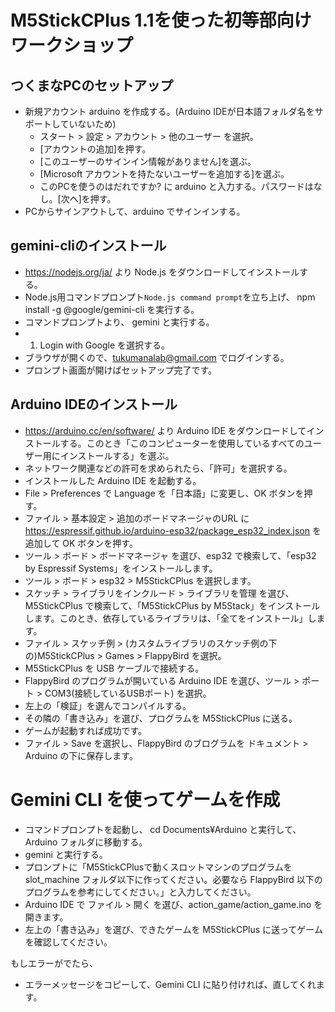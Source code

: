 # M5StickCPlus 1.1を使った初等部向けワークショップ

## つくまなPCのセットアップ

- 新規アカウント arduino を作成する。(Arduino IDEが日本語フォルダ名をサポートしていないため)
  - スタート > 設定 > アカウント > 他のユーザー を選択。
  - [アカウントの追加]を押す。
  - [このユーザーのサインイン情報がありません]を選ぶ。
  - [Microsoft アカウントを持たないユーザーを追加する]を選ぶ。
  - このPCを使うのはだれですか? に arduino と入力する。パスワードはなし。[次へ]を押す。
- PCからサインアウトして、arduino でサインインする。

## gemini-cliのインストール

- https://nodejs.org/ja/ より Node.js をダウンロードしてインストールする。
- Node.js用コマンドプロンプト`Node.js command prompt`を立ち上げ、 npm install -g @google/gemini-cli を実行する。
- コマンドプロンプトより、 gemini と実行する。
- 1. Login with Google を選択する。
- ブラウザが開くので、tukumanalab@gmail.com でログインする。
- プロンプト画面が開けばセットアップ完了です。

## Arduino IDEのインストール

- https://arduino.cc/en/software/ より Arduino IDE をダウンロードしてインストールする。このとき「このコンピューターを使用しているすべてのユーザー用にインストールする」を選ぶ。
- ネットワーク関連などの許可を求められたら、「許可」を選択する。
- インストールした Arduino IDE を起動する。
- File > Preferences で Language を「日本語」に変更し、OK ボタンを押す。
- ファイル > 基本設定 > 追加のボードマネージャのURL に https://espressif.github.io/arduino-esp32/package_esp32_index.json を追加して OK ボタンを押す。
- ツール > ボード > ボードマネージャ を選び、esp32 で検索して、「esp32 by Espressif Systems」をインストールします。
- ツール > ボード > esp32 > M5StickCPlus を選択します。
- スケッチ > ライブラリをインクルード > ライブラリを管理 を選び、M5StickCPlus で検索して、「M5StickCPlus by M5Stack」をインストールします。このとき、依存しているライブラリは、「全てをインストール」します。
- ファイル > スケッチ例 > (カスタムライブラリのスケッチ例の下の)M5StickCPlus > Games > FlappyBird を選択。
- M5StickCPlus を USB ケーブルで接続する。
- FlappyBird のプログラムが開いている Arduino IDE を選び、ツール > ポート > COM3(接続しているUSBポート) を選択。
- 左上の「検証」を選んでコンパイルする。
- その隣の「書き込み」を選び、プログラムを M5StickCPlus に送る。
- ゲームが起動すれば成功です。
- ファイル > Save を選択し、FlappyBird のブログラムを ドキュメント > Arduino の下に保存します。

# Gemini CLI を使ってゲームを作成

- コマンドプロンプトを起動し、 cd Documents¥Arduino と実行して、Arduino フォルダに移動する。
- gemini と実行する。
- プロンプトに「M5StickCPlusで動くスロットマシンのプログラムを slot_machine フォルダ以下に作ってください。必要なら FlappyBird 以下のプログラムを参考にしてください。」と入力してください。
- Arduino IDE で ファイル > 開く を選び、action_game/action_game.ino を開きます。
- 左上の「書き込み」を選び、できたゲームを M5StickCPlus に送ってゲームを確認してください。

もしエラーがでたら、
- エラーメッセージをコピーして、Gemini CLI に貼り付ければ、直してくれます。
